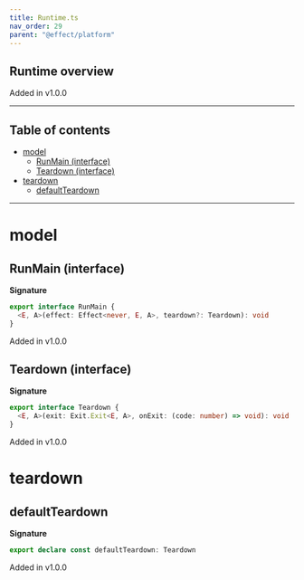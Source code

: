 ```yaml
---
title: Runtime.ts
nav_order: 29
parent: "@effect/platform"
---
```


## Runtime overview

Added in v1.0.0

---

<h2 class="text-delta">Table of contents</h2>

- [model](#model)
  - [RunMain (interface)](#runmain-interface)
  - [Teardown (interface)](#teardown-interface)
- [teardown](#teardown)
  - [defaultTeardown](#defaultteardown)

---

# model

## RunMain (interface)

**Signature**

```ts
export interface RunMain {
  <E, A>(effect: Effect<never, E, A>, teardown?: Teardown): void
}
```

Added in v1.0.0

## Teardown (interface)

**Signature**

```ts
export interface Teardown {
  <E, A>(exit: Exit.Exit<E, A>, onExit: (code: number) => void): void
}
```

Added in v1.0.0

# teardown

## defaultTeardown

**Signature**

```ts
export declare const defaultTeardown: Teardown
```

Added in v1.0.0
